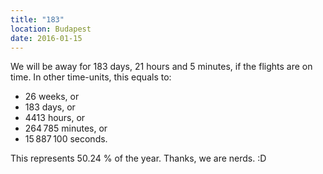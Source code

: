 ```yaml
---
title: "183"
location: Budapest
date: 2016-01-15
---
```


We will be away for 183 days, 21 hours and 5 minutes, if the flights are on time. In other time-units, this equals to:

- 26 weeks, or
- 183 days, or
- 4413 hours, or
- 264 785 minutes, or
- 15 887 100 seconds.

This represents 50.24 % of the year. Thanks, we are nerds. :D
